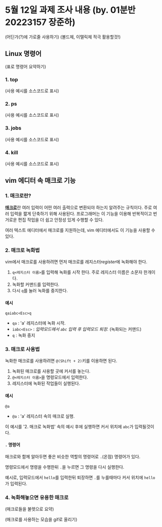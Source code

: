 # 5월 12일 과제 조사 내용 (by. 01분반 20223157 장준하)

(어딘가(?)에 가로줄 사용하기)
(볼드체, 이탤릭체 적극 활용할것!)

## Linux 명령어

(표로 명령어 요약하기)

### 1. top

(사용 예시를 소스코드로 표시)

### 2. ps

(사용 예시를 소스코드로 표시)

### 3. jobs

(사용 예시를 소스코드로 표시)

### 4. kill

(사용 예시를 소스코드로 표시)

## vim 에디터 속 매크로 기능

### 1. 매크로란?

[**매크로**](https://ko.wikipedia.org/wiki/%EB%A7%A4%ED%81%AC%EB%A1%9C_(%EC%BB%B4%ED%93%A8%ED%84%B0_%EA%B3%BC%ED%95%99) "관련 위키피디아 링크")란 여러 입력이 어떤 여러 출력으로 변환되야 하는지 알려주는 규칙이다. 주로 여러 입력을 짧게 단축하기 위해 사용된다.
프로그래머는 이 기능을 이용해 반복적이고 번거로운 편집 작업을 더 쉽고 안정성 있게 수행할 수 있다.

여러 텍스트 에디터에서 매크로를 지원하는데, vim 에디터에서도 이 기능을 사용할 수 있다. 

### 2. 매크로 녹화법

vim에서 매크로를 사용하려면 먼저 매크로를 레지스터*register*에 녹화해야 한다.

1) `q<레지스터 이름>`를 입력해 녹화를 시작 한다. 주로 레지스터 이름은 소문자 한개이다.
2) 녹화할 커맨드를 입력한다.
3) 다시 `q`를 눌러 녹화를 중지한다.

#### 예시

`qaiabc<Esc>q`

+ `qa` : 'a' 레지스터에 녹화 시작.
+ `iabc<Esc>` : *입력모드에서 `abc` 입력 후 입력모드 퇴장.* (녹화되는 커맨드)
+ `q` : 녹화 중지

### 3. 매크로 사용법

녹화한 매크로를 사용하려면 `@(Shift + 2)`키를 이용하면 된다.

1) 녹화된 매크로를 사용할 곳에 커서를 놓는다.
2) `@<레지스터 이름>`을 명령모드에서 입력한다.
3) 레지스터에 녹화된 작업들이 실행된다.

#### 예시

`@a`

+ `@a` : 'a' 레지스터 속의 매크로 실행.

이 예시를 '2. 매크로 녹화법' 속의 예시 후에 실행하면 커서 위치에 `abc`가 입력될것이다.

#### `.` 명령어

매크로와 함께 알아두면 좋은 비슷한 역할의 명령어로 `.`(온점) 명령어가 있다.

명령모드에서 명령을 수행한뒤 `.`을 누르면 그 명령을 다시 실행한다.

예시로, 입력모드에서 `hello`를 입력한뒤 퇴장하면 `.`를 누를때마다 커서 위치에 `hello`가 입력된다.

### 4. 녹화해놓으면 유용한 매크로

(매크로들을 불렛으로 요약)

(매크로를 사용하는 모습을 gif로 올리기)
